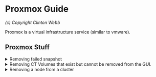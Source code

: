 # Proxmox Guide

*(c) Copyright Clinton Webb*

Proxmox is a virtual infrastructure service (similar to vmware).

## Proxmox Stuff

<details><summary>Removing failed snapshot</summary>

----
When creating a backup and cancelling, or whatever reason and a snapshot is failing to be removed, can do something like:

```
# login to the shell of the proxmox host the node is on
# in this example, 102 is the vmid of the node we having problems with
pct unlock 102
pct listsnapshot 102
pct delsnapshot 102 vzdump -force
pct listsnapshot 102
```
----
</details>
<details><summary>Removing CT Volumes that exist but cannot be removed from the GUI. </summary>

----
In the GUI the volumes are presented, but it does not let you delete them, because they attached to a node that exists.  The GUI suggests to go into the Resources tab for that node and remove them there... however, those volumes are not showing up in that tab.
```
# list the volumes that are on the 'local-lvm' storage (as an example)
pvesm list local-lvm

# Now can remove the invalid volume 
pvesm free local-lvm:vm-102-disk-4
```
----
</details>
<details><summary>Removing a node from a cluster</summary>

----
When removing a node from the cluster, it is imperative to:
* ensure that interface is to another node.
* ensure that no Replication is configured on the node
* migrate any vm's that are on the node that are remaining
* shutdown the node that is being removed
* login to console of another node, and `pvecm delnode _nodename_`
   * if quorum is not met, can try setting to only require 1 vote `pvecm expect 1`

----
</details>

